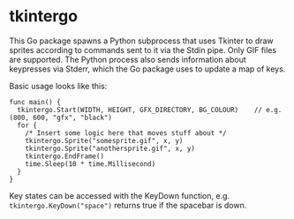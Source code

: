 # tkintergo

This Go package spawns a Python subprocess that uses Tkinter to draw sprites according to commands sent to it via the Stdin pipe. Only GIF files are supported. The Python process also sends information about keypresses via Stderr, which the Go package uses to update a map of keys.

Basic usage looks like this:

```
func main() {
  tkintergo.Start(WIDTH, HEIGHT, GFX_DIRECTORY, BG_COLOUR)    // e.g. (800, 600, "gfx", "black")
  for {
    /* Insert some logic here that moves stuff about */
    tkintergo.Sprite("somesprite.gif", x, y)
    tkintergo.Sprite("anothersprite.gif", x, y)
    tkintergo.EndFrame()
    time.Sleep(10 * time.Millisecond)
  }
}
```

Key states can be accessed with the KeyDown function, e.g. `tkintergo.KeyDown("space")` returns true if the spacebar is down.

